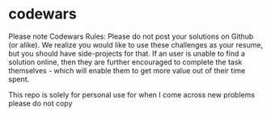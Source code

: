 # codewars

Please note Codewars Rules: 
Please do not post your solutions on Github (or alike). We realize you would like to use these challenges as your resume, but you should have side-projects for that. If an user is unable to find a solution online, then they are further encouraged to complete the task themselves - which will enable them to get more value out of their time spent.

This repo is solely for personal use for when I come across new problems please do not copy 
